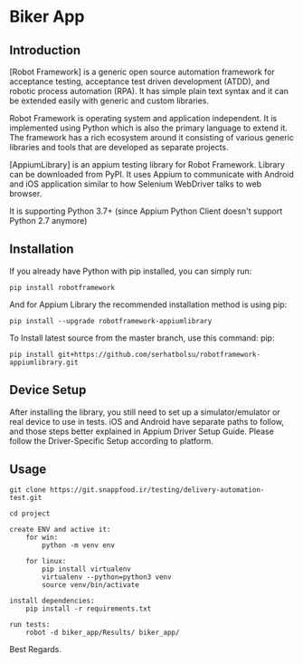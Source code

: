 Biker App
===============

Introduction
------------
[Robot Framework] is a generic open source automation framework for acceptance testing, acceptance test driven development (ATDD), and robotic process automation (RPA). It has simple plain text syntax and it can be extended easily with generic and custom libraries.

Robot Framework is operating system and application independent. It is implemented using Python which is also the primary language to extend it. The framework has a rich ecosystem around it consisting of various generic libraries and tools that are developed as separate projects.

[AppiumLibrary] is an appium testing library for Robot Framework. Library can be downloaded from PyPI.
It uses Appium to communicate with Android and iOS application similar to how Selenium WebDriver talks to web browser.

It is supporting Python 3.7+ (since Appium Python Client doesn't support Python 2.7 anymore)

Installation
------------
If you already have Python with pip installed, you can simply run:

    pip install robotframework
And for Appium Library the recommended installation method is using pip:

    pip install --upgrade robotframework-appiumlibrary

To Install latest source from the master branch, use this command: pip:

    pip install git+https://github.com/serhatbolsu/robotframework-appiumlibrary.git

Device Setup
------------
After installing the library, you still need to set up a simulator/emulator or real device to use in tests. iOS and Android have separate paths to follow, and those steps better explained in Appium Driver Setup Guide. Please follow the Driver-Specific Setup according to platform.
  
Usage
-----
    git clone https://git.snappfood.ir/testing/delivery-automation-test.git

    cd project
    
    create ENV and active it:
        for win: 
            python -m venv env

        for linux: 
            pip install virtualenv
            virtualenv --python=python3 venv
            source venv/bin/activate

    install dependencies:
        pip install -r requirements.txt

    run tests:
        robot -d biker_app/Results/ biker_app/

Best Regards.